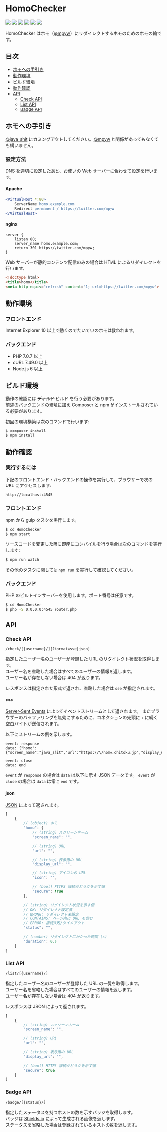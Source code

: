 HomoChecker
===========

[![][php-badge]][php-link]
[![][travis-badge]][travis-link]
[![][dependencies-badge]][dependencies-link]
[![][coveralls-badge]][coveralls-link]
[![][climate-badge]][climate-link]
[![][homo-badge]][homo-link]

HomoChecker はホモ（[@mpyw](https://twitter.com/mpyw)）にリダイレクトするホモのためのホモの輪です。

## 目次

- [ホモへの手引き](#ホモへの手引き)
- [動作環境](#動作環境)
- [ビルド環境](#ビルド環境)
- [動作確認](#動作確認)
- [API](#api)
  - [Check API](#check-api)
  - [List API](#list-api)
  - [Badge API](#badge-api)

## ホモへの手引き

[@java_shit](https://twitter.com/java_shit) にカミングアウトしてください。[@mpyw](https://twitter.com/mpyw) と関係があってもなくても構いません。

### 設定方法

DNS を適切に設定したあと、お使いの Web サーバーに合わせて設定を行います。

#### Apache

```apache
<VirtualHost *:80>
    ServerName homo.example.com
    Redirect permanent / https://twitter.com/mpyw
</VirtualHost>
```

#### nginx

```nginx
server {
    listen 80;
    server_name homo.example.com;
    return 301 https://twitter.com/mpyw;
}
```

Web サーバーが静的コンテンツ配信のみの場合は HTML によるリダイレクトを行います。

```html
<!doctype html>
<title>homo</title>
<meta http-equiv="refresh" content="1; url=https://twitter.com/mpyw">
```

## 動作環境

### フロントエンド

Internet Explorer 10 以上で動くのでたいていのホモは救われます。

### バックエンド

- PHP 7.0.7 以上
- cURL 7.49.0 以上
- Node.js 6 以上

## ビルド環境

動作の確認には ~~ディルド~~ ビルド を行う必要があります。  
前述のバックエンドの環境に加え Composer と npm がインストールされている必要があります。

初回の環境構築は次のコマンドで行います:

```sh
$ composer install
$ npm install
```

## 動作確認

### 実行するには

下記のフロントエンド・バックエンドの操作を実行して、ブラウザーで次の URL にアクセスします:

```
http://localhost:4545
```

### フロントエンド

npm から gulp タスクを実行します。

```sh
$ cd HomoChecker
$ npm start
```

ソースコードを変更した際に即座にコンパイルを行う場合は次のコマンドを実行します:

```sh
$ npm run watch
```

その他のタスクに関しては `npm run` を実行して確認してください。

### バックエンド

PHP のビルトインサーバーを使用します。ポート番号は任意です。
```sh
$ cd HomoChecker
$ php -S 0.0.0.0:4545 router.php
```

## API

### Check API

```
/check/[{username}/][?format=sse|json]
```

指定したユーザー名のユーザーが登録した URL のリダイレクト状況を取得します。  
ユーザー名を省略した場合はすべてのユーザーの情報を返します。  
ユーザー名が存在しない場合は 404 が返ります。

レスポンスは指定された形式で返され、省略した場合は `sse` が指定されます。

#### sse

[Server-Sent Events](https://www.w3.org/TR/eventsource/) によってイベントストリームとして返されます。
またブラウザーのバッファリングを無効にするために、コネクションの先頭に `:` に続く空白バイトが送信されます。

以下にストリームの例を示します。

```
event: response
data: {"homo":{"screen_name":"java_shit","url":"https:\/\/homo.chitoku.jp","display_url":"homo.chitoku.jp","secure":true},"status":"OK","duration":0.45}

event: close
data: end
```

`event` が `response` の場合は `data` は以下に示す JSON データです。
`event` が `close` の場合は `data` は常に `end` です。

#### json

[JSON](http://www.json.org/) によって返されます。

```javascript
[
    {
        // (object) ホモ
        "homo": {
            // (string) スクリーンネーム
            "screen_name": "",

            // (string) URL
            "url": "",

            // (string) 表示用の URL
            "display_url": "",

            // (string) アイコンの URL
            "icon": "",

            // (bool) HTTPS 接続かどうかを示す値
            "secure": true
        },

        // (string) リダイレクト状況を示す値
        // OK: リダイレクト設定済
        // WRONG: リダイレクト未設定
        // CONTAINS: ページ内に URL を含む
        // ERROR: 接続失敗/タイムアウト
        "status": "",

        // (number) リダイレクトにかかった時間 (s)
        "duration": 0.0
    }
]
```

### List API

```
/list/[{username}/]
```

指定したユーザー名のユーザーが登録した URL の一覧を取得します。  
ユーザー名を省略した場合はすべてのユーザーの情報を返します。  
ユーザー名が存在しない場合は 404 が返ります。

レスポンスは JSON によって返されます。

```javascript
[
    {
        // (string) スクリーンネーム
        "screen_name": "",

        // (string) URL
        "url": "",

        // (string) 表示用の URL
        "display_url": "",

        // (bool) HTTPS 接続かどうかを示す値
        "secure": true
    }
]
```

### Badge API

```
/badge/[{status}/]
```

指定したステータスを持つホストの数を示すバッジを取得します。  
バッジは [Shields.io](https://shields.io/) によって生成される画像を返します。  
ステータスを省略した場合は登録されているホストの数を返します。


[php-link]:             https://secure.php.net
[php-badge]:            https://img.shields.io/badge/php-%3e%3d%207.0.7-8892bf.svg?style=flat-square
[travis-link]:          https://travis-ci.org/chitoku-k/HomoChecker
[travis-badge]:         https://img.shields.io/travis/chitoku-k/HomoChecker.svg?style=flat-square
[dependencies-link]:    https://gemnasium.com/github.com/chitoku-k/HomoChecker
[dependencies-badge]:   https://img.shields.io/gemnasium/chitoku-k/HomoChecker.svg?style=flat-square
[coveralls-link]:       https://coveralls.io/github/chitoku-k/HomoChecker
[coveralls-badge]:      https://img.shields.io/coveralls/chitoku-k/HomoChecker.svg?style=flat-square
[climate-link]:         https://codeclimate.com/github/chitoku-k/HomoChecker
[climate-badge]:        https://img.shields.io/codeclimate/github/chitoku-k/HomoChecker.svg?style=flat-square
[homo-link]:            https://homo.chitoku.jp:4545
[homo-badge]:           https://homo.chitoku.jp:4545/badge/?style=flat-square
